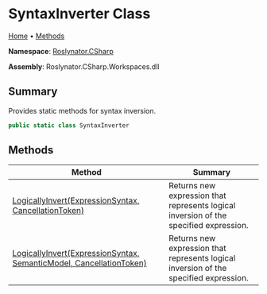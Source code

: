 # SyntaxInverter Class

[Home](../../../README.md) &#x2022; [Methods](#methods)

**Namespace**: [Roslynator.CSharp](../README.md)

**Assembly**: Roslynator\.CSharp\.Workspaces\.dll

## Summary

Provides static methods for syntax inversion\.

```csharp
public static class SyntaxInverter
```

## Methods

| Method | Summary |
| ------ | ------- |
| [LogicallyInvert(ExpressionSyntax, CancellationToken)](LogicallyInvert/README.md#Roslynator_CSharp_SyntaxInverter_LogicallyInvert_Microsoft_CodeAnalysis_CSharp_Syntax_ExpressionSyntax_System_Threading_CancellationToken_) | Returns new expression that represents logical inversion of the specified expression\. |
| [LogicallyInvert(ExpressionSyntax, SemanticModel, CancellationToken)](LogicallyInvert/README.md#Roslynator_CSharp_SyntaxInverter_LogicallyInvert_Microsoft_CodeAnalysis_CSharp_Syntax_ExpressionSyntax_Microsoft_CodeAnalysis_SemanticModel_System_Threading_CancellationToken_) | Returns new expression that represents logical inversion of the specified expression\. |

